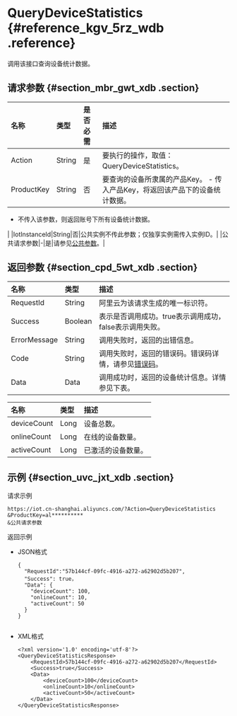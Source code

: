 # QueryDeviceStatistics {#reference_kgv_5rz_wdb .reference}

调用该接口查询设备统计数据。

## 请求参数 {#section_mbr_gwt_xdb .section}

|名称|类型|是否必需|描述|
|:-|:-|:---|:-|
|Action|String|是|要执行的操作，取值：QueryDeviceStatistics。|
|ProductKey|String|否|要查询的设备所隶属的产品Key。 -   传入产品Key，将返回该产品下的设备统计数据。
-   不传入该参数，则返回账号下所有设备统计数据。

 |
|IotInstanceId|String|否|公共实例不传此参数；仅独享实例需传入实例ID。|
|公共请求参数|-|是|请参见[公共参数](intl.zh-CN/云端开发指南/云端API参考/公共参数.md#)。|

## 返回参数 {#section_cpd_5wt_xdb .section}

|名称|类型|描述|
|:-|:-|:-|
|RequestId|String|阿里云为该请求生成的唯一标识符。|
|Success|Boolean|表示是否调用成功。true表示调用成功，false表示调用失败。|
|ErrorMessage|String|调用失败时，返回的出错信息。|
|Code|String|调用失败时，返回的错误码。错误码详情，请参见[错误码](intl.zh-CN/云端开发指南/云端API参考/错误码.md#)。|
|Data|Data|调用成功时，返回的设备统计信息。详情参见下表。|

|名称|类型|描述|
|:-|:-|:-|
|deviceCount|Long|设备总数。|
|onlineCount|Long|在线的设备数量。|
|activeCount|Long|已激活的设备数量。|

## 示例 {#section_uvc_jxt_xdb .section}

请求示例

``` {#codeblock_lx6_ot1_s1n}
https://iot.cn-shanghai.aliyuncs.com/?Action=QueryDeviceStatistics
&ProductKey=al**********
&公共请求参数
```

返回示例

-   JSON格式

    ``` {#codeblock_l2b_yqu_rfw}
    {
      "RequestId":"57b144cf-09fc-4916-a272-a62902d5b207",
      "Success": true，
      "Data": {
        "deviceCount": 100,
        "onlineCount": 10,
        "activeCount": 50
      }
    }
    					
    ```

-   XML格式

    ``` {#codeblock_eb4_9r9_13b}
    <?xml version='1.0' encoding='utf-8'?>
    <QueryDeviceStatisticsResponse>
        <RequestId>57b144cf-09fc-4916-a272-a62902d5b207</RequestId>
        <Success>true</Success>
        <Data>
            <deviceCount>100</deviceCount>
            <onlineCount>10</onlineCount>
            <activeCount>50</activeCount>
        </Data>
    </QueryDeviceStatisticsResponse>
    ```


